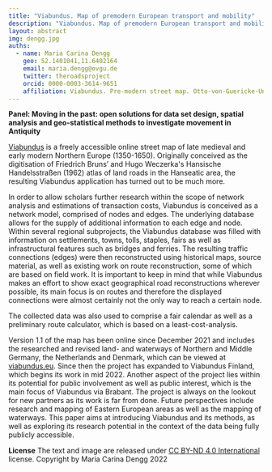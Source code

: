 ```yaml
---
title: "Viabundus. Map of premodern European transport and mobility"
description: "Viabundus. Map of premodern European transport and mobility"
layout: abstract
img: dengg.jpg
auths:
  - name: Maria Carina Dengg
    geo: 52.1401041,11.6402164
    email: maria.dengg@ovgu.de
    twitter: theroadsproject
    orcid: 0000-0003-3614-9651
    affiliation: Viabundus. Pre-modern street map. Otto-von-Guericke-Universität, Magdeburg, Germany
---
```


**Panel: Moving in the past: open solutions for data set design, spatial analysis and geo-statistical methods to investigate movement in Antiquity**

[Viabundus](http://viabundus.eu) is a freely accessible online street map of late medieval and early modern Northern Europe (1350-1650). Originally conceived as the digitisation of Friedrich Bruns’ and Hugo Weczerka's Hansische Handelsstraßen (1962) atlas of land roads in the Hanseatic area, the resulting Viabundus application has turned out to be much more.

In order to allow scholars further research within the scope of network analysis and estimations of transaction costs, Viabundus is conceived as a network model, comprised of nodes and edges. The underlying database allows for the supply of additional information to each edge and node. Within several regional subprojects, the Viabundus database was filled with information on settlements, towns, tolls, staples, fairs as well as infrastructural features such as bridges and ferries. The resulting traffic connections (edges) were then reconstructed using historical maps, source material, as well as existing work on route reconstruction, some of which are based on field work. It is important to keep in mind that while Viabundus makes an effort to show exact geographical road reconstructions wherever possible, its main focus is on routes and therefore the displayed connections were almost certainly not the only way to reach a certain node.

The collected data was also used to comprise a fair calendar as well as a preliminary route calculator, which is based on a least-cost-analysis.

Version 1.1 of the map has been online since December 2021 and includes the researched and revised land- and waterways of Northern and Middle Germany, the Netherlands and Denmark, which can be viewed at [viabundus.eu](http://viabundus.eu). Since then the project has expanded to Viabundus Finland, which begins its work in mid 2022. Another aspect of the project lies within its potential for public involvement as well as public interest, which is the main focus of Viabundus via Brabant.
The project is always on the lookout for new partners as its work is far from done. Future perspectives include research and mapping of Eastern European areas as well as the mapping of waterways.
This paper aims at introducing Viabundus and its methods, as well as exploring its research potential in the context of the data being fully publicly accessible.

**License**
The text and image are released under [CC BY-ND 4.0 International](https://creativecommons.org/licenses/by-nd/4.0/) license. Copyright by Maria Carina Dengg 2022
